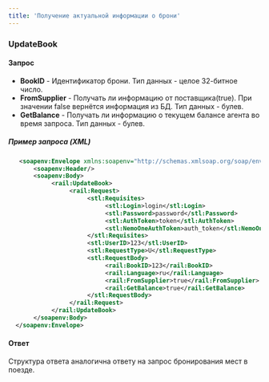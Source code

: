 ```yaml
---
title: 'Получение актуальной информации о брони'
---
```


### UpdateBook

#### Запрос

-   **BookID** - Идентификатор брони. Тип данных - целое 32-битное число.
-   **FromSupplier** - Получать ли информацию от поставщика(true). При значении false вернётся информация из БД. Тип данных - булев.
-   **GetBalance** - Получать ли информацию о текущем балансе агента во время запроса. Тип данных - булев.

##### Пример запроса (XML)
```xml
   <soapenv:Envelope xmlns:soapenv="http://schemas.xmlsoap.org/soap/envelope/" xmlns:rail="http://nemo-ibe.com/Rail" xmlns:stl="http://nemo-ibe.com/STL">
       <soapenv:Header/>
       <soapenv:Body>
            <rail:UpdateBook>
                 <rail:Request>
                      <stl:Requisites>
                           <stl:Login>login</stl:Login>
                           <stl:Password>password</stl:Password>
                           <stl:AuthToken>token</stl:AuthToken>
                           <stl:NemoOneAuthToken>auth_token</stl:NemoOneAuthToken>
                      </stl:Requisites>
                      <stl:UserID>123</stl:UserID>
                      <stl:RequestType>U</stl:RequestType>
                      <stl:RequestBody>
                           <rail:BookID>123</rail:BookID>
                           <rail:Language>ru</rail:Language>
                           <rail:FromSupplier>true</rail:FromSupplier>
                           <rail:GetBalance>true</rail:GetBalance>
                      </stl:RequestBody>
                 </rail:Request>
            </rail:UpdateBook>
       </soapenv:Body>
  </soapenv:Envelope>
```

#### Ответ

Структура ответа аналогична ответу на запрос бронирования мест в поезде.